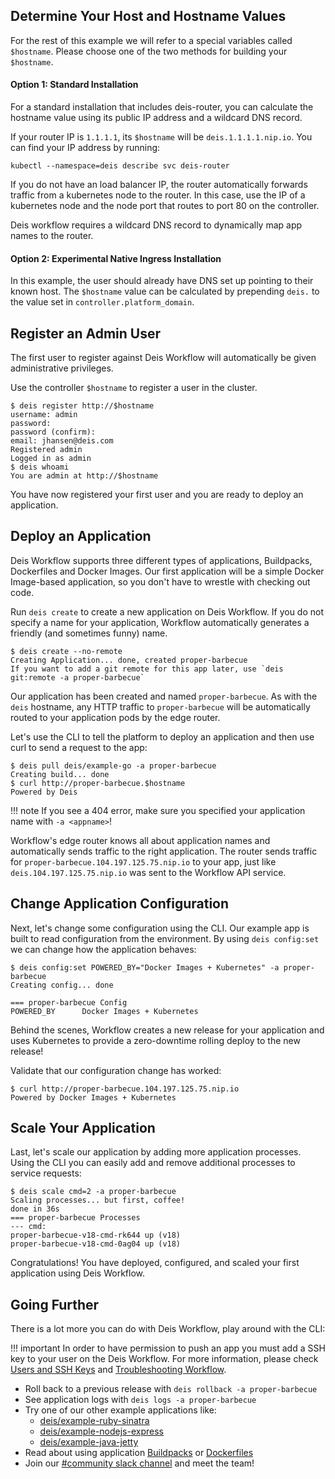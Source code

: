 ## Determine Your Host and Hostname Values

For the rest of this example we will refer to a special variables called `$hostname`. Please choose one of the two methods for building your `$hostname`.

#### Option 1: Standard Installation

For a standard installation that includes deis-router, you can calculate the hostname value using its public IP address and a wildcard DNS record.

If your router IP is `1.1.1.1`, its `$hostname` will be `deis.1.1.1.1.nip.io`. You can find your IP address by running:

```
kubectl --namespace=deis describe svc deis-router
```

If you do not have an load balancer IP, the router automatically forwards traffic from a kubernetes node to the router. In this case, use the IP of a kubernetes node and the node
port that routes to port 80 on the controller.

Deis workflow requires a wildcard DNS record to dynamically map app names to the router.

#### Option 2: Experimental Native Ingress Installation

In this example, the user should already have DNS set up pointing to their known host. The `$hostname` value can be calculated by prepending `deis.` to the value set in `controller.platform_domain`.

## Register an Admin User

The first user to register against Deis Workflow will automatically be given administrative privileges.

Use the controller `$hostname` to register a user in the cluster.

```
$ deis register http://$hostname
username: admin
password:
password (confirm):
email: jhansen@deis.com
Registered admin
Logged in as admin
$ deis whoami
You are admin at http://$hostname
```

You have now registered your first user and you are ready to deploy an application.

## Deploy an Application

Deis Workflow supports three different types of applications, Buildpacks,
Dockerfiles and Docker Images. Our first application will be a simple Docker
Image-based application, so you don't have to wrestle with checking out code.

Run `deis create` to create a new application on Deis Workflow. If you do not
specify a name for your application, Workflow automatically generates a
friendly (and sometimes funny) name.

```
$ deis create --no-remote
Creating Application... done, created proper-barbecue
If you want to add a git remote for this app later, use `deis git:remote -a proper-barbecue`
```

Our application has been created and named `proper-barbecue`. As with the
`deis` hostname, any HTTP traffic to `proper-barbecue` will be automatically
routed to your application pods by the edge router.

Let's use the CLI to tell the platform to deploy an application and then use curl to send a request to the app:

```
$ deis pull deis/example-go -a proper-barbecue
Creating build... done
$ curl http://proper-barbecue.$hostname
Powered by Deis
```

!!! note
        If you see a 404 error, make sure you specified your application name with `-a <appname>`!

Workflow's edge router knows all about application names and automatically
sends traffic to the right application. The router sends traffic for
`proper-barbecue.104.197.125.75.nip.io` to your app, just like
`deis.104.197.125.75.nip.io` was sent to the Workflow API service.

## Change Application Configuration

Next, let's change some configuration using the CLI. Our example app is built
to read configuration from the environment. By using `deis config:set` we can
change how the application behaves:

```
$ deis config:set POWERED_BY="Docker Images + Kubernetes" -a proper-barbecue
Creating config... done

=== proper-barbecue Config
POWERED_BY      Docker Images + Kubernetes
```

Behind the scenes, Workflow creates a new release for your application and uses
Kubernetes to provide a zero-downtime rolling deploy to the new release!

Validate that our configuration change has worked:

```
$ curl http://proper-barbecue.104.197.125.75.nip.io
Powered by Docker Images + Kubernetes
```

## Scale Your Application

Last, let's scale our application by adding more application processes. Using the CLI you can easily add and remove
additional processes to service requests:

```
$ deis scale cmd=2 -a proper-barbecue
Scaling processes... but first, coffee!
done in 36s
=== proper-barbecue Processes
--- cmd:
proper-barbecue-v18-cmd-rk644 up (v18)
proper-barbecue-v18-cmd-0ag04 up (v18)
```

Congratulations! You have deployed, configured, and scaled your first application using Deis Workflow.

## Going Further
There is a lot more you can do with Deis Workflow, play around with the CLI:

!!! important
    In order to have permission to push an app you must add a SSH key to your user on the Deis Workflow.
    For more information, please check [Users and SSH Keys](../users/ssh-keys/) and [Troubleshooting Workflow](../troubleshooting/).

* Roll back to a previous release with `deis rollback -a proper-barbecue`
* See application logs with `deis logs -a proper-barbecue`
* Try one of our other example applications like:
    * [deis/example-ruby-sinatra](https://github.com/deis/example-ruby-sinatra)
    * [deis/example-nodejs-express](https://github.com/deis/example-nodejs-express)
    * [deis/example-java-jetty](https://github.com/deis/example-java-jetty)
* Read about using application [Buildpacks](../applications/using-buildpacks) or [Dockerfiles](../applications/using-dockerfiles.md)
* Join our [#community slack channel](https://slack.deis.io) and meet the team!
